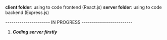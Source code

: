 **client folder**: using to code frontend (React.js)
**server folder**: using to code backend (Express.js)

---------------------- IN PROGRESS -------------------------

1. **_Coding server firstly_**
